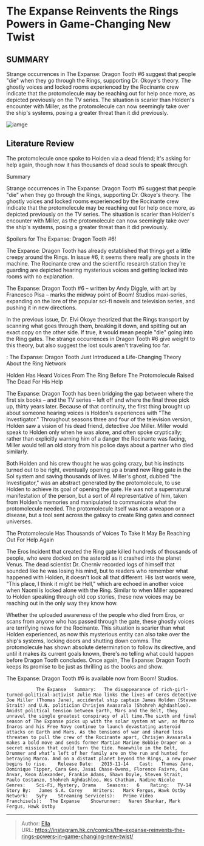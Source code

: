 # The Expanse Reinvents the Rings  Powers in Game-Changing New Twist


## SUMMARY 



  Strange occurrences in The Expanse: Dragon Tooth #6 suggest that people &#34;die&#34; when they go through the Rings, supporting Dr. Okoye&#39;s theory.   The ghostly voices and locked rooms experienced by the Rocinante crew indicate that the protomolecule may be reaching out for help once more, as depicted previously on the TV series.   The situation is scarier than Holden&#39;s encounter with Miller, as the protomolecule can now seemingly take over the ship&#39;s systems, posing a greater threat than it did previously.  

![iamge]()

## Literature Review

The protomolecule once spoke to Holden via a dead friend; it&#39;s asking for help again, though now it has thousands of dead souls to speak through.


Summary

  Strange occurrences in The Expanse: Dragon Tooth #6 suggest that people &#34;die&#34; when they go through the Rings, supporting Dr. Okoye&#39;s theory.   The ghostly voices and locked rooms experienced by the Rocinante crew indicate that the protomolecule may be reaching out for help once more, as depicted previously on the TV series.   The situation is scarier than Holden&#39;s encounter with Miller, as the protomolecule can now seemingly take over the ship&#39;s systems, posing a greater threat than it did previously.  





Spoilers for The Expanse: Dragon Tooth #6!




The Expanse: Dragon Tooth has already established that things get a little creepy around the Rings. In issue #6, it seems there really are ghosts in the machine. The Rocinante crew and the scientific research station they’re guarding are depicted hearing mysterious voices and getting locked into rooms with no explanation.

The Expanse: Dragon Tooth #6 – written by Andy Diggle, with art by Francesco Pisa – marks the midway point of Boom! Studios maxi-series, expanding on the lore of the popular sci-fi novels and television series, and pushing it in new directions.



          

In the previous issue, Dr. Elvi Okoye theorized that the Rings transport by scanning what goes through them, breaking it down, and spitting out an exact copy on the other side. If true, it would mean people &#34;die&#34; going into the Ring gates. The strange occurrences in Dragon Tooth #6 give weight to this theory, but also suggest the lost souls aren&#39;t traveling too far.




 : The Expanse: Dragon Tooth Just Introduced a Life-Changing Theory About the Ring Network


 Holden Has Heard Voices From The Ring Before 
The Protomolecule Raised The Dead For His Help
          

The Expanse: Dragon Tooth has been bridging the gap between where the first six books – and the TV series – left off and where the final three pick up, thirty years later. Because of that continuity, the first thing brought up about someone hearing voices is Holden&#39;s experiences with &#34;The Investigator.&#34; Throughout seasons three and four of the television version, Holden saw a vision of his dead friend, detective Joe Miller. Miller would speak to Holden only when he was alone, and often spoke cryptically; rather than explicitly warning him of a danger the Rocinante was facing, Miller would tell an old story from his police days about a partner who died similarly.




Both Holden and his crew thought he was going crazy, but his instincts turned out to be right, eventually opening up a brand new Ring gate in the Sol system and saving thousands of lives. Miller&#39;s ghost, dubbed &#34;the Investigator,&#34; was an abstract generated by the protomolecule, to use Holden to achieve its goal of opening the gate. He was not a supernatural manifestation of the person, but a sort of AI representative of him, taken from Holden&#39;s memories and manipulated to communicate what the protomolecule needed. The protomolecule itself was not a weapon or a disease, but a tool sent across the galaxy to create Ring gates and connect universes.



 The Protomolecule Has Thousands of Voices To Take 
It May Be Reaching Out For Help Again


          

The Eros Incident that created the Ring gate killed hundreds of thousands of people, who were docked on the asteroid as it crashed into the planet Venus. The dead scientist Dr. Cherniv recorded logs of himself that sounded like he was losing his mind, but to readers who remember what happened with Holden, it doesn&#39;t look all that different. His last words were, &#34;This place, I think it might be Hell,&#34; which are echoed in another voice when Naomi is locked alone with the Ring. Similar to when Miller appeared to Holden speaking through old cop stories, these new voices may be reaching out in the only way they know how.




Whether the uploaded awareness of the people who died from Eros, or scans from anyone who has passed through the gate, these ghostly voices are terrifying news for the Rocinante. This situation is scarier than what Holden experienced, as now this mysterious entity can also take over the ship&#39;s systems, locking doors and shutting down comms. The protomolecule has shown absolute determination to follow its directive, and until it makes its current goals known, there&#39;s no telling what could happen before Dragon Tooth concludes. Once again, The Expanse: Dragon Tooth keeps its promise to be just as thrilling as the books and show.

The Expanse: Dragon Tooth #6 is available now from Boom! Studios.

               The Expanse   Summary:   The disappearance of rich-girl-turned-political-activist Julie Mao links the lives of Ceres detective Joe Miller (Thomas Jane), accidental ship captain James Holden (Steven Strait) and U.N. politician Chrisjen Avasarala (Shohreh Aghdashloo). Amidst political tension between Earth, Mars and the Belt, they unravel the single greatest conspiracy of all time.The sixth and final season of The Expanse picks up with the solar system at war, as Marco Inaros and his Free Navy continue to launch devastating asteroid attacks on Earth and Mars. As the tensions of war and shared loss threaten to pull the crew of the Rocinante apart, Chrisjen Avasarala makes a bold move and sends former Martian Marine Bobbie Draper on a secret mission that could turn the tide. Meanwhile in the Belt, Drummer and what’s left of her family are on the run and hunted for betraying Marco. And on a distant planet beyond the Rings, a new power begins to rise.    Release Date:   2015-11-14    Cast:   Thomas Jane, Dominique Tipper, Cara Gee, Jasai Chase-Owens, Florence Faivre, Cas Anvar, Keon Alexander, Frankie Adams, Shawn Doyle, Steven Strait, Paulo Costanzo, Shohreh Aghdashloo, Wes Chatham, Nadine Nicole    Genres:    Sci-Fi, Mystery, Drama    Seasons:   6    Rating:   TV-14    Story By:   James S.A. Corey    Writers:   Mark Fergus, Hawk Ostby    Network:   SyFy    Streaming Service(s):   Prime Video    Franchise(s):   The Expanse    Showrunner:   Naren Shankar, Mark Fergus, Hawk Ostby      

---

> Author: [Ella](https://instagram.hk.cn/)  
> URL: https://instagram.hk.cn/comics/the-expanse-reinvents-the-rings-powers-in-game-changing-new-twist/  


